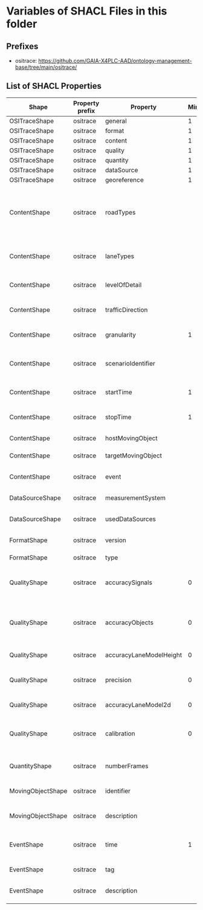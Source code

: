 # Variables of SHACL Files in this folder

## Prefixes

- ositrace: <https://github.com/GAIA-X4PLC-AAD/ontology-management-base/tree/main/ositrace/>

## List of SHACL Properties

| Shape | Property prefix | Property | MinCount | MaxCount | Description | Datatype/NodeKind | Filename |
| --- | --- | --- | --- | --- | --- | --- | --- |
| OSITraceShape | ositrace | general | 1 | 1 |  |  | ositrace_shacl.ttl |
| OSITraceShape | ositrace | format | 1 | 1 |  |  | ositrace_shacl.ttl |
| OSITraceShape | ositrace | content | 1 | 1 |  |  | ositrace_shacl.ttl |
| OSITraceShape | ositrace | quality | 1 | 1 |  |  | ositrace_shacl.ttl |
| OSITraceShape | ositrace | quantity | 1 | 1 |  |  | ositrace_shacl.ttl |
| OSITraceShape | ositrace | dataSource | 1 | 1 |  |  | ositrace_shacl.ttl |
| OSITraceShape | ositrace | georeference | 1 | 1 |  |  | ositrace_shacl.ttl |
| ContentShape | ositrace | roadTypes |  |  | Covered/used road types, defined over ODR element t_road_type, see ODR spec section 8.3 | <http://www.w3.org/2001/XMLSchema#string> | ositrace_shacl.ttl |
| ContentShape | ositrace | laneTypes |  |  | Covered lane types, see ODR spec section 9.5.3. | <http://www.w3.org/2001/XMLSchema#string> | ositrace_shacl.ttl |
| ContentShape | ositrace | levelOfDetail |  |  | Covered object classes, see ODR spec section 11 | <http://www.w3.org/2001/XMLSchema#string> | ositrace_shacl.ttl |
| ContentShape | ositrace | trafficDirection |  | 1 | Traffic direction, i.e. right-hand or left-hand traffic | <http://www.w3.org/2001/XMLSchema#string> | ositrace_shacl.ttl |
| ContentShape | ositrace | granularity | 1 |  | Level of granularity of sensor data | <http://www.w3.org/2001/XMLSchema#string> | ositrace_shacl.ttl |
| ContentShape | ositrace | scenarioIdentifier |  |  | Identifier of scenario performed in the trace file | <http://www.w3.org/2001/XMLSchema#string> | ositrace_shacl.ttl |
| ContentShape | ositrace | startTime | 1 | 1 | Exact start timestamp of the recorded trace | <http://www.w3.org/2001/XMLSchema#dateTimeStamp> | ositrace_shacl.ttl |
| ContentShape | ositrace | stopTime | 1 | 1 | Exact stop timestamp of the recorded trace | <http://www.w3.org/2001/XMLSchema#dateTimeStamp> | ositrace_shacl.ttl |
| ContentShape | ositrace | hostMovingObject |  | 1 | Host moving object in trace file |  | ositrace_shacl.ttl |
| ContentShape | ositrace | targetMovingObject |  |  | Target moving object in trace file |  | ositrace_shacl.ttl |
| ContentShape | ositrace | event |  |  | Description of event of interest in trace file |  | ositrace_shacl.ttl |
| DataSourceShape | ositrace | measurementSystem |  | 1 | Main acquisition device | <http://www.w3.org/2001/XMLSchema#string> | ositrace_shacl.ttl |
| DataSourceShape | ositrace | usedDataSources |  |  | Basic data for the creation of the trace  | <http://www.w3.org/2001/XMLSchema#string> | ositrace_shacl.ttl |
| FormatShape | ositrace | version |  | 1 | Version of data format | <http://www.w3.org/2001/XMLSchema#string> | ositrace_shacl.ttl |
| FormatShape | ositrace | type |  | 1 | Format type definition | <http://www.w3.org/2001/XMLSchema#string> | ositrace_shacl.ttl |
| QualityShape | ositrace | accuracySignals | 0 | 1 | Accuracy of traffic relevant objects, signs and signals | <http://www.w3.org/2001/XMLSchema#float> | ositrace_shacl.ttl |
| QualityShape | ositrace | accuracyObjects | 0 | 1 | Accuracy of objects in the traffic space, which do not directly affect the traffic | <http://www.w3.org/2001/XMLSchema#float> | ositrace_shacl.ttl |
| QualityShape | ositrace | accuracyLaneModelHeight | 0 | 1 | Accuracy lane modell height | <http://www.w3.org/2001/XMLSchema#float> | ositrace_shacl.ttl |
| QualityShape | ositrace | precision | 0 | 1 | Precision of measured road network (relative accuracy) | <http://www.w3.org/2001/XMLSchema#float> | ositrace_shacl.ttl |
| QualityShape | ositrace | accuracyLaneModel2d | 0 | 1 | Accuracy of lane modell 2d | <http://www.w3.org/2001/XMLSchema#float> | ositrace_shacl.ttl |
| QualityShape | ositrace | calibration | 0 | 1 | Description of any calibration steps performed prior to measurement | <http://www.w3.org/2001/XMLSchema#string> | ositrace_shacl.ttl |
| QuantityShape | ositrace | numberFrames |  | 1 | Number of frames/messages in the trace file | <http://www.w3.org/2001/XMLSchema#unsignedInt> | ositrace_shacl.ttl |
| MovingObjectShape | ositrace | identifier |  |  | Moving object identifier in trace file | <http://www.w3.org/2001/XMLSchema#unsignedLong> | ositrace_shacl.ttl |
| MovingObjectShape | ositrace | description |  | 1 | Description of moving object in the trace file | <http://www.w3.org/2001/XMLSchema#string> | ositrace_shacl.ttl |
| EventShape | ositrace | time | 1 | 1 | Exact timestamp of the event in the recorded trace | <http://www.w3.org/2001/XMLSchema#dateTimeStamp> | ositrace_shacl.ttl |
| EventShape | ositrace | tag |  |  | Unique tag of the event in trace file | <http://www.w3.org/2001/XMLSchema#string> | ositrace_shacl.ttl |
| EventShape | ositrace | description |  | 1 | Description of event in the trace file | <http://www.w3.org/2001/XMLSchema#string> | ositrace_shacl.ttl |
